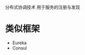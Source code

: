 <!--
 * @Author: wjn
 * @Date: 2020-02-01 00:30:30
 * @LastEditors: wjn
 * @LastEditTime: 2020-02-23 12:03:17
 -->

分布式协调技术
用于服务的注册与发现

# 类似框架

* Eureka
* Consul

